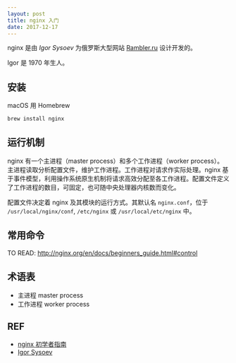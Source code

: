 ```yaml
---
layout: post
title: nginx 入门
date: 2017-12-17
---
```


nginx 是由 *Igor Sysoev* 为俄罗斯大型网站 [Rambler.ru](https://www.rambler.ru/) 设计开发的。

Igor 是 1970 年生人。

## 安装

macOS 用 Homebrew

```sh
brew install nginx
```

## 运行机制

nginx 有一个主进程（master process）和多个工作进程（worker process）。主进程读取分析配置文件，维护工作进程。工作进程对请求作实际处理。nginx 基于事件模型，利用操作系统原生机制将请求高效分配至各工作进程。配置文件定义了工作进程的数目，可固定，也可随中央处理器内核数而变化。

配置文件决定着 nginx 及其模块的运行方式。其默认名 `nginx.conf`，位于 `/usr/local/nginx/conf`, `/etc/nginx` 或 `/usr/local/etc/nginx` 中。

## 常用命令

TO READ: http://nginx.org/en/docs/beginners_guide.html#control

## 术语表

- 主进程 master process
- 工作进程 worker process

## REF

- [nginx 初学者指南][guide]
- [Igor Sysoev][igor]

[guide]: http://nginx.org/en/docs/beginners_guide.html
[igor]: http://sysoev.ru/en/